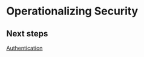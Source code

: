 # Operationalizing Security

## Next steps
[Authentication](https://github.com/nmcgregor/Azure-Security/blob/master/4.1-Authentication.md)

